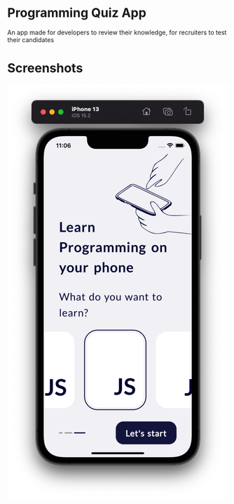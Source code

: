 # Programming Quiz App

An app made for developers to review their knowledge, for recruiters to test their candidates


# Screenshots

<img src="screenshots/welcome_screen.png">